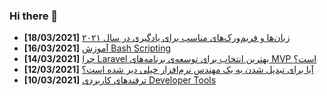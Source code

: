 ### Hi there 👋

<!-- posts -->
* **[18/03/2021]** [زبان‌ها و فریم‌ورک‌های مناسب برای یادگیری در سال ۲۰۲۱](https://liara.ir/blog/%d8%b2%d8%a8%d8%a7%d9%86%e2%80%8c%d9%87%d8%a7-%d9%88-%d9%81%d8%b1%db%8c%d9%85%e2%80%8c%d9%88%d8%b1%da%a9%e2%80%8c%d9%87%d8%a7%db%8c-%d9%85%d9%86%d8%a7%d8%b3%d8%a8-%d8%a8%d8%b1%d8%a7%db%8c-%db%8c%d8%a7/ "زبان‌ها و فریم‌ورک‌های مناسب برای یادگیری در سال ۲۰۲۱")
* **[16/03/2021]** [آموزش Bash Scripting](https://liara.ir/blog/%d8%a2%d9%85%d9%88%d8%b2%d8%b4-bash-scripting/ "آموزش Bash Scripting")
* **[14/03/2021]** [چرا Laravel بهترین انتخاب برای توسعه‌ی برنامه‌های MVP است؟](https://liara.ir/blog/%da%86%d8%b1%d8%a7-laravel-%d8%a8%d9%87%d8%aa%d8%b1%db%8c%d9%86-%d8%a7%d9%86%d8%aa%d8%ae%d8%a7%d8%a8-%d8%a8%d8%b1%d8%a7%db%8c-%d8%aa%d9%88%d8%b3%d8%b9%d9%87%e2%80%8c%db%8c-%d8%a8%d8%b1%d9%86%d8%a7/ "چرا Laravel بهترین انتخاب برای توسعه‌ی برنامه‌های MVP است؟")
* **[12/03/2021]** [آیا برای تبدیل شدن به یک مهندس نرم‌افزار خیلی دیر شده است؟](https://liara.ir/blog/%d8%a2%db%8c%d8%a7-%d8%a8%d8%b1%d8%a7%db%8c-%d8%aa%d8%a8%d8%af%db%8c%d9%84-%d8%b4%d8%af%d9%86-%d8%a8%d9%87-%db%8c%da%a9-%d9%85%d9%87%d9%86%d8%af%d8%b3-%d9%86%d8%b1%d9%85%e2%80%8c%d8%a7%d9%81%d8%b2/ "آیا برای تبدیل شدن به یک مهندس نرم‌افزار خیلی دیر شده است؟")
* **[10/03/2021]** [ترفندهای کاربردی Developer Tools](https://liara.ir/blog/%d8%aa%d8%b1%d9%81%d9%86%d8%af%d9%87%d8%a7%db%8c-%da%a9%d8%a7%d8%b1%d8%a8%d8%b1%d8%af%db%8c-developer-tools/ "ترفندهای کاربردی Developer Tools")<!-- /posts -->
